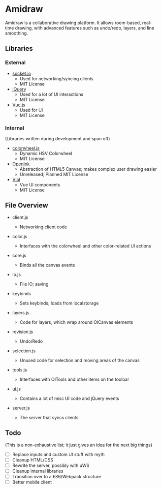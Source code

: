 # Amidraw

Amidraw is a collaborative drawing platform. It allows room-based, real-time
drawing, with advanced features such as undo/redo, layers, and line smoothing.

## Libraries
### External
- [socket.io](https://github.com/socketio/socket.io)
    - Used for networking/syncing clients
    - MIT License
- [jQuery](https://github.com/jquery/jquery)
    - Used for a lot of UI interactions
    - MIT License
- [Vue.js](https://github.com/MithrilJS/mithril.js)
    - Used for UI
    - MIT License

### Internal
(Libraries written during development and spun off)

- [colorwheel.js](https://github.com/McIntireEvan/colorwheel.js)
    - Dynamic HSV Colorwheel
    - MIT License
- [OpenInk](https://github.com/McIntireEvan/openink)
    - Abstraction of HTML5 Canvas; makes complex user drawing easier
    - Unreleased; Planned MIT License
- [Vial](https://github.com/McIntireEvan/vial)
    - Vue UI components
    - MIT License

## File Overview
- client.js
    - Networking client code
- color.js
    - Interfaces with the colorwheel and other color-related UI actions
- core.js
    - Binds all the canvas events
- io.js
    - File IO; saving
- keybinds
    - Sets keybinds; loads from localstorage
- layers.js
    - Code for layers, which wrap around OICanvas elements
- revision.js
    - Undo/Redo
- selection.js
    - Unused code for selection and moving areas of the canvas
- tools.js
    - Interfaces with OITools and other items on the toolbar
- ui.js
    - Contains a lot of misc UI code and jQuery events

- server.js
    - The server that syncs clients

## Todo
(This is a non-exhaustive list; it just gives an idea for the next big things)
- [ ] Replace inputs and custom UI stuff with myth
- [ ] Cleanup HTML/CSS
- [ ] Rewrite the server, possibly with uWS
- [ ] Cleanup internal libraries
- [ ] Transition over to a ES6/Webpack structure
- [ ] Better mobile client